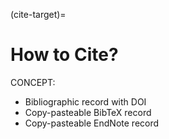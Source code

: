 (cite-target)=
# How to Cite?

CONCEPT:

- Bibliographic record with DOI
- Copy-pasteable BibTeX record
- Copy-pasteable EndNote record

